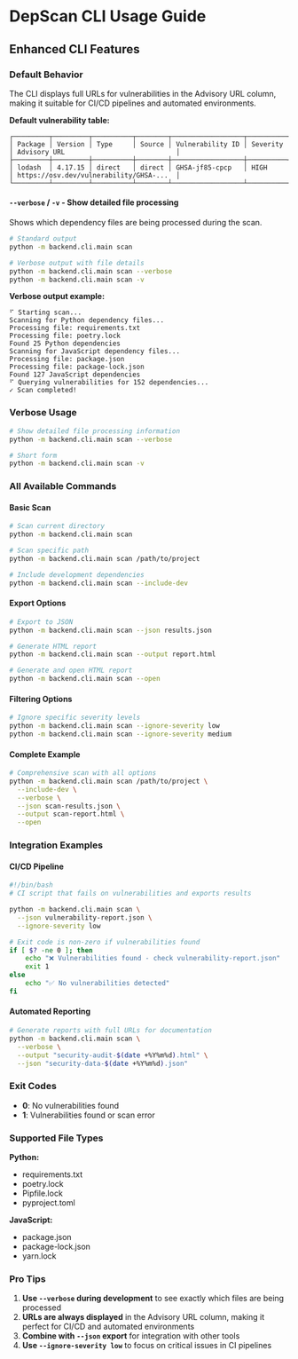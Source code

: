 # DepScan CLI Usage Guide

## Enhanced CLI Features

### Default Behavior
The CLI displays full URLs for vulnerabilities in the Advisory URL column, making it suitable for CI/CD pipelines and automated environments.

**Default vulnerability table:**
```
┌─────────┬─────────┬──────────┬────────┬──────────────────┬──────────┬─────────────────────────────────────────┐
│ Package │ Version │ Type     │ Source │ Vulnerability ID │ Severity │ Advisory URL                            │
├─────────┼─────────┼──────────┼────────┼──────────────────┼──────────┼─────────────────────────────────────────┤
│ lodash  │ 4.17.15 │ direct   │ direct │ GHSA-jf85-cpcp   │ HIGH     │ https://osv.dev/vulnerability/GHSA-...  │
└─────────┴─────────┴──────────┴────────┴──────────────────┴──────────┴─────────────────────────────────────────┘
```

#### `--verbose` / `-v` - Show detailed file processing
Shows which dependency files are being processed during the scan.

```bash
# Standard output
python -m backend.cli.main scan

# Verbose output with file details
python -m backend.cli.main scan --verbose
python -m backend.cli.main scan -v
```

**Verbose output example:**
```
⠋ Starting scan...
Scanning for Python dependency files...
Processing file: requirements.txt
Processing file: poetry.lock
Found 25 Python dependencies
Scanning for JavaScript dependency files...
Processing file: package.json
Processing file: package-lock.json  
Found 127 JavaScript dependencies
⠋ Querying vulnerabilities for 152 dependencies...
✓ Scan completed!
```

### Verbose Usage

```bash
# Show detailed file processing information
python -m backend.cli.main scan --verbose

# Short form
python -m backend.cli.main scan -v
```

### All Available Commands

#### Basic Scan
```bash
# Scan current directory
python -m backend.cli.main scan

# Scan specific path
python -m backend.cli.main scan /path/to/project

# Include development dependencies
python -m backend.cli.main scan --include-dev
```

#### Export Options
```bash
# Export to JSON
python -m backend.cli.main scan --json results.json

# Generate HTML report
python -m backend.cli.main scan --output report.html

# Generate and open HTML report
python -m backend.cli.main scan --open
```

#### Filtering Options
```bash
# Ignore specific severity levels
python -m backend.cli.main scan --ignore-severity low
python -m backend.cli.main scan --ignore-severity medium
```

#### Complete Example
```bash
# Comprehensive scan with all options
python -m backend.cli.main scan /path/to/project \
  --include-dev \
  --verbose \
  --json scan-results.json \
  --output scan-report.html \
  --open
```

### Integration Examples

#### CI/CD Pipeline
```bash
#!/bin/bash
# CI script that fails on vulnerabilities and exports results

python -m backend.cli.main scan \
  --json vulnerability-report.json \
  --ignore-severity low

# Exit code is non-zero if vulnerabilities found
if [ $? -ne 0 ]; then
    echo "❌ Vulnerabilities found - check vulnerability-report.json"
    exit 1
else  
    echo "✅ No vulnerabilities detected"
fi
```

#### Automated Reporting
```bash
# Generate reports with full URLs for documentation
python -m backend.cli.main scan \
  --verbose \
  --output "security-audit-$(date +%Y%m%d).html" \
  --json "security-data-$(date +%Y%m%d).json"
```

### Exit Codes

- **0**: No vulnerabilities found
- **1**: Vulnerabilities found or scan error

### Supported File Types

**Python:**
- requirements.txt
- poetry.lock  
- Pipfile.lock
- pyproject.toml

**JavaScript:**
- package.json
- package-lock.json
- yarn.lock

### Pro Tips

1. **Use `--verbose` during development** to see exactly which files are being processed
2. **URLs are always displayed** in the Advisory URL column, making it perfect for CI/CD and automated environments
3. **Combine with `--json` export** for integration with other tools
4. **Use `--ignore-severity low`** to focus on critical issues in CI pipelines